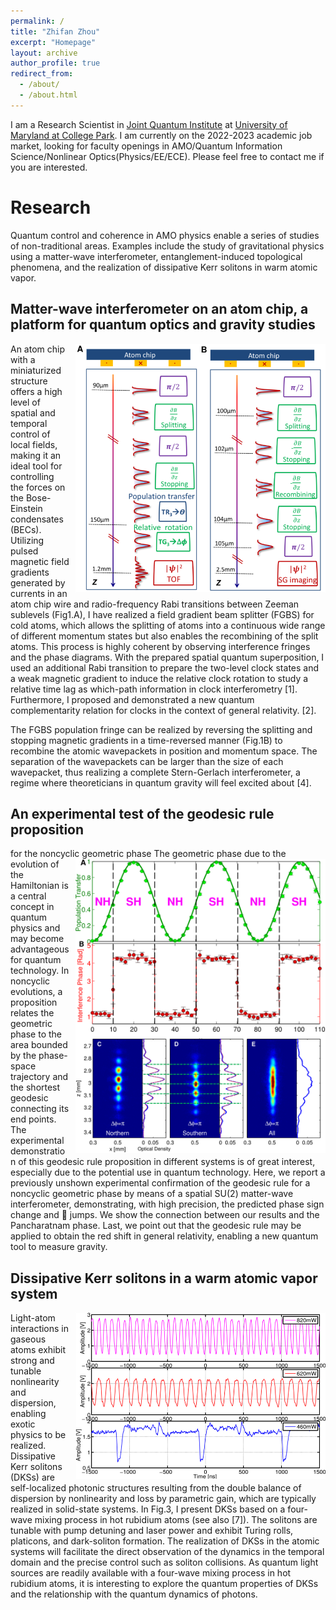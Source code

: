 ```yaml
---
permalink: /
title: "Zhifan Zhou"
excerpt: "Homepage"
layout: archive
author_profile: true
redirect_from: 
  - /about/
  - /about.html
---
```


I am a Research Scientist in [Joint Quantum Institute](https://jqi.umd.edu/) at [University of Maryland at College Park](https://www.umd.edu/). I am currently on the 2022-2023 academic job market, looking for faculty openings in AMO/Quantum Information Science/Nonlinear Optics(Physics/EE/ECE). Please feel free to contact me if you are interested.

# Research
Quantum control and coherence in AMO physics enable a series of studies of non-traditional areas. Examples include the study of gravitational physics using a matter-wave interferometer, entanglement-induced topological phenomena, and the realization of dissipative Kerr solitons in warm atomic vapor. 

## Matter-wave interferometer on an atom chip, a platform for quantum optics and gravity studies
<img src="/images/FGBS.png" title="mapf demo" style="float:right;width:300pt;padding-left:10px;" />
An atom chip with a miniaturized structure offers a high level of spatial and temporal control of local fields, 
making it an ideal tool for controlling the forces on the Bose-Einstein condensates (BECs). Utilizing pulsed magnetic field gradients generated by currents in 
an atom chip wire and radio-frequency Rabi transitions between Zeeman sublevels (Fig1.A), I have realized a field gradient beam splitter (FGBS) for cold atoms, 
which allows the splitting of atoms into a continuous wide range of different momentum states but also enables the recombining of the split atoms. This process 
is highly coherent by observing interference fringes and the phase diagrams.   With the prepared spatial quantum superposition, I used an additional Rabi transition 
to prepare the two-level clock states and a weak magnetic gradient to induce the relative clock rotation to study a relative time lag as which-path information in 
clock interferometry [1]. Furthermore, I proposed and demonstrated a new quantum complementarity relation for clocks in the context of general relativity. [2]. 
 
The FGBS population fringe can be realized by reversing the splitting and stopping magnetic gradients in a time-reversed manner (Fig.1B) to recombine the atomic 
wavepackets in position and momentum space. The separation of the wavepackets can be larger than the size of each wavepacket, thus realizing a complete Stern-Gerlach 
interferometer, a regime where theoreticians in quantum gravity will feel excited about [4].

## An experimental test of the geodesic rule proposition
for the noncyclic geometric phase
<img src="/images/JumpFigure.png" title="mapf demo" style="float:right;width:300pt;padding-left:10px;" />
The geometric phase due to the evolution of the Hamiltonian is a central concept in quantum physics and may become advantageous for quantum technology. In noncyclic evolutions, a proposition relates the geometric phase to the area bounded by the phase-space trajectory and the shortest geodesic connecting its end points. The experimental demonstration of this geodesic rule proposition in different systems is of great interest, especially
due to the potential use in quantum technology. Here, we report a previously unshown experimental confirmation of the geodesic rule for a noncyclic geometric phase by means of a spatial SU(2) matter-wave interferometer, demonstrating, with high precision, the predicted phase sign change and  jumps. We show the connection
between our results and the Pancharatnam phase. Last, we point out that the geodesic rule may be applied to
obtain the red shift in general relativity, enabling a new quantum tool to measure gravity.

## Dissipative Kerr solitons in a warm atomic vapor system
<img src="/images/DKS.png" title="mapf demo" style="float:right;width:300pt;padding-left:10px;" />
Light-atom interactions in gaseous atoms exhibit strong and tunable nonlinearity and dispersion, enabling exotic physics to be realized. Dissipative Kerr solitons (DKSs) 
are self-localized photonic structures resulting from the double balance of dispersion by nonlinearity and loss by parametric gain, which are typically 
realized in solid-state systems. In Fig.3, I present DKSs based on a four-wave mixing process in hot rubidium atoms (see also [7]). The solitons are 
tunable with pump detuning and laser power and exhibit Turing rolls, platicons, and dark-soliton formation. The realization of DKSs in the atomic systems 
will facilitate the direct observation of the dynamics in the temporal domain and the precise control such as soliton collisions. As quantum light sources 
are readily available with a four-wave mixing process in hot rubidium atoms, it is interesting to explore the quantum properties of DKSs and the 
relationship with the quantum dynamics of photons.
